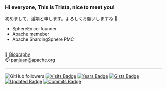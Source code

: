 ### Hi everyone, This is Trista, nice to meet you! 

初めまして、潘娟と申します。よろしくお願いしますね 👋

- SphereEx co-founder
- Apache memeber
- Apache ShardingSphere PMC

<br/> 👩 [Biography](https://tristazero.github.io)
<br/> 📫  panjuan@apache.org

---
![GitHub followers](https://img.shields.io/github/followers/tristaZero?color=brightgreen&style=plastic)
[![Visits Badge](https://badges.pufler.dev/visits/tristaZero/git-badges)](https://badges.pufler.dev)
[![Years Badge](https://badges.pufler.dev/years/tristaZero)](https://badges.pufler.dev)
[![Gists Badge](https://badges.pufler.dev/gists/tristaZero)](https://badges.pufler.dev)
[![Updated Badge](https://badges.pufler.dev/updated/tristaZero/shardingsphere)](https://badges.pufler.dev)
[![Commits Badge](https://badges.pufler.dev/commits/monthly/tristaZero)](https://badges.pufler.dev)


